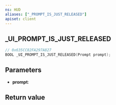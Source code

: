 ```yaml
---
ns: HUD
aliases: ["_PROMPT_IS_JUST_RELEASED"]
apiset: client
---
```

## _UI_PROMPT_IS_JUST_RELEASED

```c
// 0x635CC82FA297A827
BOOL _UI_PROMPT_IS_JUST_RELEASED(Prompt prompt);
```


## Parameters
* **prompt**:

## Return value
